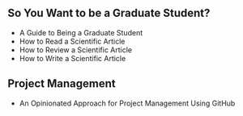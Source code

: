 ## So You Want to be a Graduate Student?
* A Guide to Being a Graduate Student
* How to Read a Scientific Article
* How to Review a Scientific Article
* How to Write a Scientific Article

## Project Management
* An Opinionated Approach for Project Management Using GitHub